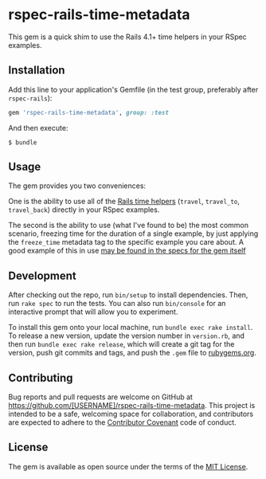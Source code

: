 # rspec-rails-time-metadata

This gem is a quick shim to use the Rails 4.1+ time helpers in your RSpec
examples.

## Installation

Add this line to your application's Gemfile (in the test group, preferably after
`rspec-rails`):

```ruby
gem 'rspec-rails-time-metadata', group: :test
```

And then execute:

    $ bundle

## Usage

The gem provides you two conveniences:

One is the ability to use all of the [Rails time helpers](http://api.rubyonrails.org/classes/ActiveSupport/Testing/TimeHelpers.html) (`travel`, `travel_to`,
`travel_back`) directly in your RSpec examples.

The second is the ability to use (what I've found to be) the most common
scenario, freezing time for the duration of a single example, by just applying
the `freeze_time` metadata tag to the specific example you care about. A good
example of this in use [may be found in the specs for the gem itself](https://github.com/ello/rspec-rails-time-metadata/blob/master/spec/rspec/rails/time/metadata_spec.rb)

## Development

After checking out the repo, run `bin/setup` to install dependencies. Then, run `rake spec` to run the tests. You can also run `bin/console` for an interactive prompt that will allow you to experiment.

To install this gem onto your local machine, run `bundle exec rake install`. To release a new version, update the version number in `version.rb`, and then run `bundle exec rake release`, which will create a git tag for the version, push git commits and tags, and push the `.gem` file to [rubygems.org](https://rubygems.org).

## Contributing

Bug reports and pull requests are welcome on GitHub at https://github.com/[USERNAME]/rspec-rails-time-metadata. This project is intended to be a safe, welcoming space for collaboration, and contributors are expected to adhere to the [Contributor Covenant](http://contributor-covenant.org) code of conduct.


## License

The gem is available as open source under the terms of the [MIT License](http://opensource.org/licenses/MIT).


